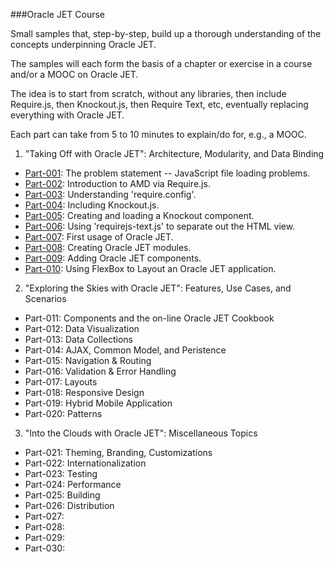 ###Oracle JET Course

Small samples that, step-by-step, build up a thorough
understanding of the concepts underpinning Oracle JET.

The samples will each form the basis of a chapter or exercise
in a course and/or a MOOC on Oracle JET.

The idea is to start from scratch, without any libraries,
then include Require.js, then Knockout.js, then Require Text, etc,
eventually replacing everything with Oracle JET.

Each part can take from 5 to 10 minutes to explain/do for, e.g., a MOOC.

1. "Taking Off with Oracle JET": Architecture, Modularity, and Data Binding

  * [Part-001](Part-001): The problem statement -- JavaScript file loading problems.
  * [Part-002](Part-002): Introduction to AMD via Require.js.
  * [Part-003](Part-003): Understanding 'require.config'.
  * [Part-004](Part-004): Including Knockout.js.
  * [Part-005](Part-005): Creating and loading a Knockout component.
  * [Part-006](Part-006): Using 'requirejs-text.js' to separate out the HTML view.
  * [Part-007](Part-007): First usage of Oracle JET.
  * [Part-008](Part-008): Creating Oracle JET modules.
  * [Part-009](Part-009): Adding Oracle JET components.
  * [Part-010](Part-010): Using FlexBox to Layout an Oracle JET application.

2. "Exploring the Skies with Oracle JET": Features, Use Cases, and Scenarios
  * Part-011: Components and the on-line Oracle JET Cookbook
  * Part-012: Data Visualization
  * Part-013: Data Collections
  * Part-014: AJAX, Common Model, and Peristence
  * Part-015: Navigation & Routing
  * Part-016: Validation & Error Handling
  * Part-017: Layouts
  * Part-018: Responsive Design
  * Part-019: Hybrid Mobile Application
  * Part-020: Patterns

3. "Into the Clouds with Oracle JET": Miscellaneous Topics
  * Part-021: Theming, Branding, Customizations
  * Part-022: Internationalization
  * Part-023: Testing
  * Part-024: Performance
  * Part-025: Building
  * Part-026: Distribution
  * Part-027:
  * Part-028:
  * Part-029:
  * Part-030:

